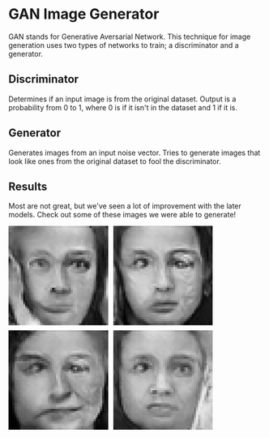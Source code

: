 # GAN Image Generator
GAN stands for Generative Aversarial Network.
This technique for image generation uses two types of networks to train; a discriminator and a generator.
## Discriminator
Determines if an input image is from the original dataset. Output is a probability from 0 to 1, where 0 is if it isn't in the dataset and 1 if it is.
## Generator
Generates images from an input noise vector. Tries to generate images that look like ones from the original dataset to fool the discriminator.
## Results
Most are not great, but we've seen a lot of improvement with the later models. Check out some of these images we were able to generate!
<div style="display: flex;">
  <div style="display: grid;  max-width:80%;grid-template-columns: repeat(2, 1fr); gap: 10px;">
    <img src="face0.png" style="width: 100%; display: block;"/>
    <img src="face1.png" style="width: 100%; display: block;"/>
    <img src="face2.png" style="width: 100%; display: block;"/>
    <img src="face3.png" style="width: 100%; display: block;"/>
  </div>
</div>